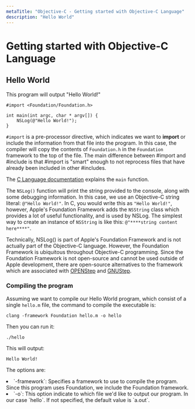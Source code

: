 ```yaml
---
metaTitle: "Objective-C - Getting started with Objective-C Language"
description: "Hello World"
---
```


# Getting started with Objective-C Language



## Hello World


This program will output "Hello World!"

```objc
#import <Foundation/Foundation.h>

int main(int argc, char * argv[]) {
    NSLog(@"Hello World!");
}

```

`#import` is a pre-processor directive, which indicates we want to **import** or include the information from that file into the program. In this case, the compiler will copy the contents of `Foundation.h` in the `Foundation` framework to the top of the file.  The main difference between #import and #include is that #import is "smart" enough to not reprocess files that have already been included in other #includes.

The [C Language documentation](http://stackoverflow.com/documentation/c/213/hello-world/795/hello-world) explains the `main` function.

The `NSLog()` function will print the string provided to the console, along with some debugging information. In this case, we use an Objective-C string literal: `@"Hello World!"`. In C, you would write this as `"Hello World!"`, however, Apple's Foundation Framework adds the `NSString` class which provides a lot of useful functionality, and is used by NSLog. The simplest way to create an instance of `NSString` is like this: `@"****string content here****"`.

> 
Technically, NSLog() is part of Apple's Foundation Framework and is not actually part of the Objective-C language.  However, the Foundation Framework is ubiquitous throughout Objective-C programming.  Since the Foundation Framework is not open-source and cannot be used outside of Apple development, there are open-source alternatives to the framework which are associated with [OPENStep](http://toastytech.com/guis/openstep.html) and [GNUStep](http://www.nongnu.org/gap/index.html).


### Compiling the program

Assuming we want to compile our Hello World program, which consist of a single `hello.m` file, the command to compile the executable is:

```objc
clang -framework Foundation hello.m -o hello

```

Then you can run it:

```objc
./hello

```

This will output:

```objc
Hello World!

```

The options are:

<li>
`-framework`: Specifies a framework to use to compile the program. Since this program uses Foundation, we include the Foundation framework.
</li>
<li>
`-o`: This option indicate to which file we'd like to output our program. In our case `hello`. If not specified, the default value is `a.out`.
</li>

